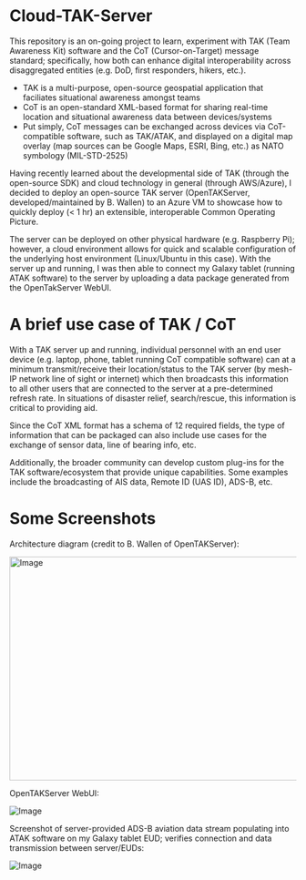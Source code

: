 # Cloud-TAK-Server

This repository is an on-going project to learn, experiment with TAK (Team Awareness Kit) software and the CoT (Cursor-on-Target) message standard; specifically, how both can enhance digital interoperability across disaggregated entities (e.g. DoD, first responders, hikers, etc.). 

* TAK is a multi-purpose, open-source geospatial application that faciliates situational awareness amongst teams
* CoT is an open-standard XML-based format for sharing real-time location and situational awareness data between devices/systems
* Put simply, CoT messages can be exchanged across devices via CoT-compatible software, such as TAK/ATAK, and displayed on a digital map overlay (map sources can be Google Maps, ESRI, Bing, etc.) as NATO symbology (MIL-STD-2525)

Having recently learned about the developmental side of TAK (through the open-source SDK) and cloud technology in general (through AWS/Azure), I decided to deploy an open-source TAK server (OpenTAKServer, developed/maintained by B. Wallen) to an Azure VM to showcase how to quickly deploy (< 1 hr) an extensible, interoperable Common Operating Picture. 

The server can be deployed on other physical hardware (e.g. Raspberry Pi); however, a cloud environment allows for quick and scalable configuration of the underlying host environment (Linux/Ubuntu in this case). With the server up and running, I was then able to connect my Galaxy tablet (running ATAK software) to the server by uploading a data package generated from the OpenTakServer WebUI. 

# A brief use case of TAK / CoT

With a TAK server up and running, individual personnel with an end user device (e.g. laptop, phone, tablet running CoT compatible software) can at a minimum transmit/receive their location/status to the TAK server (by mesh-IP network line of sight or internet) which then broadcasts this information to all other users that are connected to the server at a pre-determined refresh rate. In situations of disaster relief, search/rescue, this information is critical to providing aid.

Since the CoT XML format has a schema of 12 required fields, the type of information that can be packaged can also include use cases for the exchange of sensor data, line of bearing info, etc. 

Additionally, the broader community can develop custom plug-ins for the TAK software/ecosystem that provide unique capabilities. Some examples include the broadcasting of AIS data, Remote ID (UAS ID), ADS-B, etc.

# Some Screenshots

Architecture diagram (credit to B. Wallen of OpenTAKServer):

<img width="628" height="393" alt="Image" src="https://github.com/user-attachments/assets/5cf17d54-ac87-4d13-b23d-f9eebe2d0882" />


OpenTAKServer WebUI:

![Image](https://github.com/user-attachments/assets/363f481d-eb7a-4385-b74e-4ebf5753d32f)


Screenshot of server-provided ADS-B aviation data stream populating into ATAK software on my Galaxy tablet EUD; verifies connection and data transmission between server/EUDs:

![Image](https://github.com/user-attachments/assets/05dbae8a-51e0-4da9-ac43-e28c40b84d76)



